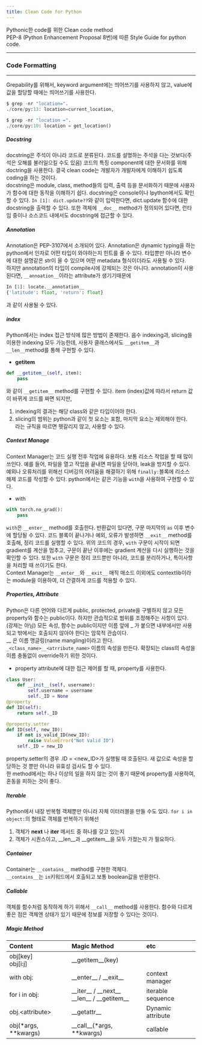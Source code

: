 ```yaml
---
title: Clean Code for Python
---
```

Pythonic한 code를 위한 Clean code method <br>
PEP-8 (Python Enhancement Proposal 8번)에 따른 Style Guide for python code.

---
### Code Formatting
---
Grepability를 위해서, keyword argument에는 띄어쓰기를 사용하지 않고, value에 값을 할당할 때에는 띄어쓰기를 사용한다. <br>
```py
$ grep -nr "location=".
./core/py:13: location=current_location,
```
```py
$ grep -nr "location =".
./core/py:10: location = get_location()
```

##### Docstring
docstring은 주석이 아니라 코드로 분류된다. 코드를 설명하는 주석을 다는 것보다(주석은 오해를 불러일으킬 수도 있음) 코드의 특징 component에 대한 문서화를 위해 doctring을 사용한다. 결국 clean code는 개발자가 개발자에게 이해하기 쉽도록 coding을 하는 것이다. <br>
docstring은 module, class, method들의 입력, 출력 등을 문서화하기 때문에 사용자가 함수에 대한 동작을 이해하기 쉽다. docstring은 console이나 Ipython에서도 확인할 수 있다. ```In [1]: dict.update??```와 같이 입력한다면, dict.update 함수에 대한 docstring을 출력할 수 있다. 또한 객체에 ```__doc__``` method가 정의되어 있다면, 런타임 중이나 소스코드 내에서도 docstring에 접근할 수 있다.

##### Annotation
Annotation은 PEP-3107에서 소개되어 있다. Annotation은 dynamic typing을 하는 python에서 인자로 어떤 타입이 와야하는지 힌트를 줄 수 있다. 타입뿐만 아니라 변수에 대한 설명같은 str이 올 수 있으며 어떤 metadata 형식이더라도 사용될 수 있다. <br> 
하지만 annotation의 타입이 compile시에 강제되는 것은 아니다. annotation이 사용된다면, ```__annoation__```이라는 attribute가 생기기때문에 
```py
In [1]: locate.__annotation__
{'latitude': float, 'return': float}
```
과 같이 사용될 수 있다.

##### index
Python에서는 index 접근 방식에 많은 방법이 존재한다. 음수 indexing과, slicing을 이용한 indexing 모두 가능한데, 사용자 클래스에서도 ```__getitem__```과 ```__len__```method를 통해 구현할 수 있다.

- __getitem__
```py
def __getitem__(self, item):
    pass
```
와 같이 ```__getitem__``` method를 구현할 수 있다. item (index)값에 따라서 return 값이 바뀌게 코드를 짜면 되지만, <br>
1. indexing의 결과는 해당 class와 같은 타입이어야 한다. <br>
2. slicing의 범위는 python과 같이 첫 요소는 포함, 마지막 요소는 제외해야 한다. <br>
라는 규칙을 따르면 헷갈리지 않고, 사용할 수 있다.

##### Context Manage

Context Manager는 코드 실행 전후 작업에 유용하다. 보통 리소스 작업을 할 때 많이 쓰인다. 예를 들어, 파일을 열고 작업을 끝내면 파일을 닫아야, leak을 방지할 수 있다. 예외나 오류처리를 위해선 디버깅의 어려움을 해결하기 위해 ```finally:```블록에 리소스 해제 코드를 작성할 수 있다. python에서는 같은 기능을 ```with```을 사용하여 구현할 수 있다.

- with
```py
with torch.no_grad():
    pass
```
```with```은 ```__enter__``` method를 호출한다. 반환값이 있다면, 구문 마지막의 ```as``` 이후 변수에 할당될 수 있다. 코드 블록이 끝나거나 예외, 오류가 발생하면 ```__exit__``` method를 호출해, 정리 코드를 실행할 수 있다. 위의 코드의 경우, ```with``` 구문이 시작이 되면 gradient를 계산을 멈추고, 구문이 끝난 이후에는 gradient 계산을 다시 실행하는 것을 확인할 수 있다. 또한 ```with``` 구문은 정리 코드뿐만 아니라, 코드를 분리하거나, 특이사항을 처리할 때 쓰이기도 한다. <br>
Context Manager는 ```__enter__```와 ```__exit__``` 매직 매소드 이외에도 contextlib이라는 module을 이용하여, 더 간결하게 코드를 적용할 수 있다. 

##### Properties, Attribute

Python은 다른 언어와 다르게 public, protected, private을 구별하지 않고 모든 property와 함수는 public이다. 하지만 관습적으로 범위를 조정해주는 사항이 있다. (강제는 아님) 모든 속성, 함수는 public이지만 이름 앞에 _ 가 붙으면 내부에서만 사용되고 밖에서는 호출되지 않아야 한다는 암묵적 관습이다. <br>
__ 은 이름 맹글링(name mangling)이라고 한다. ```_<class_name>__<atrribute_name>``` 이름의 속성을 만든다. 확장되는 class의 속성을 이름 충돌없이 override하기 위한 것이다. 

- property
attribute에 대한 접근 제어를 할 때, property를 사용한다. 
```py
class User:
    def __init__(self, username):
        self.username = username
        self._ID = None
@property
def ID(self):
    return self._ID

@property.setter
def ID(self, new_ID):
    if not is_valid_ID(new_ID):
        raise ValueError("Not Valid ID")
    self._ID = new_ID
```

property.setter의 경우 <user>.ID = <new_ID>가 실행될 때 호출된다. 새 값으로 속성을 할당하는 것 뿐만 아니라 유효성 검사도 할 수 있다. <br> 한 method에서는 하나 이상의 일을 하지 않는 것이 좋기 때문에 property를 사용하여, 혼동을 피하는 것이 좋다.

##### Iterable
Python에서 내장 반복형 객체뿐만 아니라 자체 이터러블을 만들 수도 있다. ```for i in object:```의 형태로 객체를 반복하기 위해선 
1. 객체가 __next__ 나 __iter__ 메서드 중 하나를 갖고 있는지
2. 객체가 시퀀스이고, __len__과 __getitem__을 모두 가졌는지
가 필요하다. 
    
##### Container
Container는 ```__contains__``` method를 구현한 객체다. <br>
```__contains__```는 ```in```키워드에서 호출되고 보통 boolean값을 반환한다. 

##### Callable
객체를 함수처럼 동작하게 하기 위해서 ```__call__``` method를 사용한다. 함수와 다르게 좋은 점은 객체엔 상태가 있기 때문에 정보를 저장할 수 있다는 것이다. 

##### Magic Method

|Content|Magic Method|etc|
|:---|:---|:---|
|obj&#91;key&#93; <br> obj&#91;i&#58;j&#93;|&#95;&#95;getitem&#95;&#95;(key)| |
|with obj&#58;|&#95;&#95;enter&#95;&#95; / &#95;&#95;exit&#95;&#95;|context manager|
|for i in obj&#58;|&#95;&#95;iter&#95;&#95; / &#95;&#95;next&#95;&#95; <br> &#95;&#95;len&#95;&#95; / &#95;&#95;getitem&#95;&#95;|iterable <br> sequence|
|obj&#46;&#60;attribute&#62;|&#95;&#95;getattr&#95;&#95;|Dynamic attribute|
|obj(&#42;args, &#42;&#42;kwargs)|&#95;&#95;call&#95;&#95;(&#42;args, &#42;&#42;kwargs)|callable|

